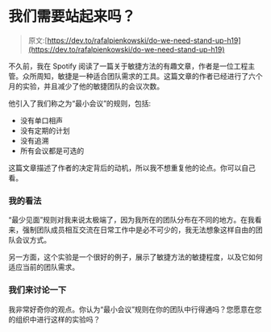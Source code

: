 # 我们需要站起来吗？

> 原文:[https://dev.to/rafalpienkowski/do-we-need-stand-up-h19](https://dev.to/rafalpienkowski/do-we-need-stand-up-h19)

不久前，我在 Spotify 阅读了一篇关于敏捷方法的有趣文章，作者是一位工程主管。众所周知，敏捷是一种适合团队需求的工具。这篇文章的作者已经进行了六个月的实验，并且减少了他的敏捷团队的会议次数。

他引入了我们称之为“最小会议”的规则，包括:

*   没有单口相声
*   没有定期的计划
*   没有追溯
*   所有会议都是可选的

这篇文章描述了作者的决定背后的动机，所以我不想重复他的论点。你可以自己看。

### [](#my-opinion)我的看法

“最少见面”规则对我来说太极端了，因为我所在的团队分布在不同的地方。在我看来，强制团队成员相互交流在日常工作中是必不可少的，我无法想象这样自由的团队会议方式。

另一方面，这个实验是一个很好的例子，展示了敏捷方法的敏捷程度，以及它如何适应当前的团队需求。

### [](#lets-discuss)我们来讨论一下

我非常好奇你的观点。你认为“最小会议”规则在你的团队中行得通吗？您愿意在您的组织中进行这样的实验吗？